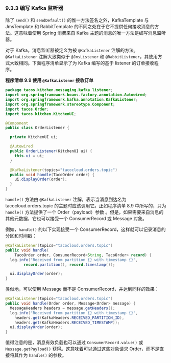 ### 9.3.3 编写 Kafka 监听器

除了 `send()` 和 `sendDefault()` 的惟一方法签名之外，KafkaTemplate 与 JmsTemplate 和 RabbitTemplate 的不同之处在于它不提供任何接收消息的方法。这意味着使用 Spring 消费来自 Kafka 主题的消息的唯一方法是编写消息监听器。

对于 Kafka，消息监听器被定义为被 `@KafkaListener` 注解的方法。`@KafkaListener` 注解大致类似于 `@JmsListener` 和 `@RabbitListener`，其使用方式大致相同。下面程序清单显示了为 Kafka 编写的基于 listener 的订单接收程序。

**程序清单 9.9 使用 `@KafkaListener` 接收订单**
```java
package tacos.kitchen.messaging.kafka.listener;
import org.springframework.beans.factory.annotation.Autowired;
import org.springframework.kafka.annotation.KafkaListener;
import org.springframework.stereotype.Component;
import tacos.Order;
import tacos.kitchen.KitchenUI;

@Component
public class OrderListener {

  private KitchenUI ui;

  @Autowired
  public OrderListener(KitchenUI ui) {
    this.ui = ui;
  }

  @KafkaListener(topics="tacocloud.orders.topic")
  public void handle(TacoOrder order) {
    ui.displayOrder(order);
  }
}
```

`handle()` 方法由 `@KafkaListener` 注解，表示当消息到达名为 tacocloud.orders.topic 的主题时应该调用它。正如程序清单 8.9 中所写的，只为 `handle()` 方法提供了一个 Order（payload）参数 。但是，如果需要来自消息的其他元数据，它也可以接受一个 ConsumerRecord 或 Message 对象。

例如，`handle()` 的以下实现接受一个 ConsumerRecord，这样就可以记录消息的分区和时间戳：

```java
@KafkaListener(topics="tacocloud.orders.topic")
public void handle(
    TacoOrder order, ConsumerRecord<String, TacoOrder> record) {
  log.info("Received from partition {} with timestamp {}",
        record.partition(), record.timestamp());

  ui.displayOrder(order);
}
```

类似地，可以使用 Message 而不是 ConsumerRecord，并达到同样的效果：

```java
@KafkaListener(topics="tacocloud.orders.topic")
public void handle(Order order, Message<Order> message) {
  MessageHeaders headers = message.getHeaders();
  log.info("Received from partition {} with timestamp {}",
    headers.get(KafkaHeaders.RECEIVED_PARTITION_ID),
    headers.get(KafkaHeaders.RECEIVED_TIMESTAMP));
  ui.displayOrder(order);
}
```

值得注意的是，消息有效负载也可以通过 `ConsumerRecord.value()` 或 `Message.getPayload()` 获得。这意味着可以通过这些对象请求 Order，而不是直接将其作为 `handle()` 的参数。

